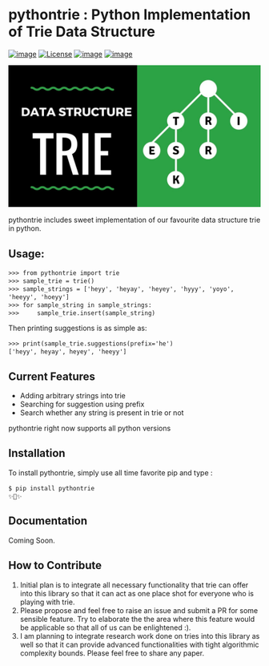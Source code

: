 pythontrie : Python Implementation of Trie Data Structure
==========================

[![image](https://travis-ci.org/pranavgupta1234/pythontrie.svg?branch=master)](https://github.com/pranavgupta1234/ptrie/issues)
[![License](https://img.shields.io/badge/License-Apache%202.0-blue.svg)](https://opensource.org/licenses/Apache-2.0)
[![image](https://img.shields.io/pypi/v/pythontrie.svg?label=pythontrie)](https://pypi.org/project/pythontrie/)
[![image](https://img.shields.io/codecov/c/github/pranavgupta1234/pythontrie.svg?token=8ed8569c-fb05-4a1c-a0b7-30c3915bb266)](https://pypi.org/project/pythontrie/)

![image](https://github.com/pranavgupta1234/ptrie/blob/master/img/trie.jpg)

pythontrie includes sweet implementation of our favourite data structure trie in python.

Usage:
------

``` {.sourceCode .python}
>>> from pythontrie import trie
>>> sample_trie = trie()
>>> sample_strings = ['heyy', 'heyay', 'heyey', 'hyyy', 'yoyo', 'heeyy', 'hoeyy']
>>> for sample_string in sample_strings:
>>>     sample_trie.insert(sample_string)
```

Then printing suggestions is as simple as:

```
>>> print(sample_trie.suggestions(prefix='he')
['heyy', heyay', heyey', 'heeyy']

```


Current Features
---------------

- Adding arbitrary strings into trie
- Searching for suggestion using prefix
- Search whether any string is present in trie or not

pythontrie right now supports all python versions

Installation
------------

To install pythontrie, simply use all time favorite pip and type :

``` {.sourceCode .bash}
$ pip install pythontrie
✨🍰✨
```

Documentation
-------------
Coming Soon.


How to Contribute
-----------------

1.  Initial plan is to integrate all necessary functionality that trie can offer into this library so that it can act as 
    one place shot for everyone who is playing with trie.
2.  Please propose and feel free to raise an issue and submit a PR for some sensible feature. Try to elaborate the
    the area where this feature would be applicable so that all of us can be enlightened :).
3.  I am planning to integrate research work done on tries into this library as well so that it can provide advanced functionalities
    with tight algorithmic complexity bounds. Please feel free to share any paper.